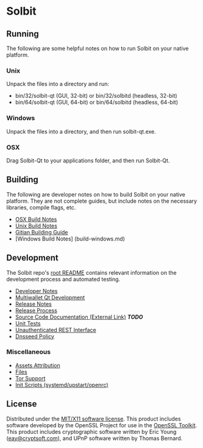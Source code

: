 Solbit
=====================

Running
---------------------
The following are some helpful notes on how to run Solbit on your native platform.

### Unix

Unpack the files into a directory and run:

- bin/32/solbit-qt (GUI, 32-bit) or bin/32/solbitd (headless, 32-bit)
- bin/64/solbit-qt (GUI, 64-bit) or bin/64/solbitd (headless, 64-bit)

### Windows

Unpack the files into a directory, and then run solbit-qt.exe.

### OSX

Drag Solbit-Qt to your applications folder, and then run Solbit-Qt.

Building
---------------------
The following are developer notes on how to build Solbit on your native platform. They are not complete guides, but include notes on the necessary libraries, compile flags, etc.

- [OSX Build Notes](build-osx.md)
- [Unix Build Notes](build-unix.md)
- [Gitian Building Guide](gitian-building.md)
- [Windows Build Notes] (build-windows.md)

Development
---------------------
The Solbit repo's [root README](https://github.com/SolbitManager/Solbit-new/blob/master/README.md) contains relevant information on the development process and automated testing.

- [Developer Notes](developer-notes.md)
- [Multiwallet Qt Development](multiwallet-qt.md)
- [Release Notes](release-notes.md)
- [Release Process](release-process.md)
- [Source Code Documentation (External Link)](https://dev.visucore.com/bitcoin/doxygen/) ***TODO***
- [Unit Tests](unit-tests.md)
- [Unauthenticated REST Interface](REST-interface.md)
- [Dnsseed Policy](dnsseed-policy.md)


### Miscellaneous
- [Assets Attribution](assets-attribution.md)
- [Files](files.md)
- [Tor Support](tor.md)
- [Init Scripts (systemd/upstart/openrc)](init.md)

License
---------------------
Distributed under the [MIT/X11 software license](http://www.opensource.org/licenses/mit-license.php).
This product includes software developed by the OpenSSL Project for use in the [OpenSSL Toolkit](https://www.openssl.org/). This product includes
cryptographic software written by Eric Young ([eay@cryptsoft.com](mailto:eay@cryptsoft.com)), and UPnP software written by Thomas Bernard.
